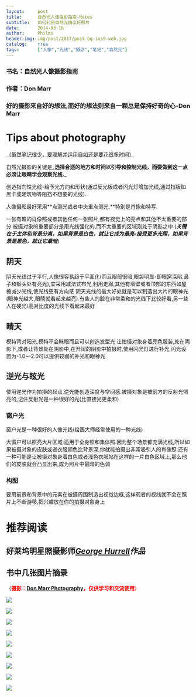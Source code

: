 ```yaml
---
layout: 	post
title: 		自然光人像摄影指南-Notes
subtitle:	如何利用自然光拍出好照片
date: 		2014-03-16
author: 	Philms
header-img: img/post/2017/post-bg-ios9-web.jpg
catalog: 	true
tags: 		["人像","光线","摄影","笔记","自然光"]
---
```


### 书名：自然光人像摄影指南

### 作者：Don Marr

### 好的摄影来自好的想法,而好的想法则来自一颗总是保持好奇的心-Don Marr

# Tips about photography

<span style="text-decoration: underline;">（虽然笔记很少，要理解并运用自如还是要花很多时间）</span>

自然光摄影的关键是_**选择合适的地方和时间以引导和控制光线，而要做到这一点必须让眼睛学会观察光线.**_

创造指向性光线-给予光方向和形状(通过反光板或者闪光灯增加光线,通过挡板如黑卡或建筑物等阻挡不想要的光线).

人像摄影最好采用**点测光或者中央重点测光,**特别是肖像和特写.

一张有趣的肖像照或者其他任何一张照片,都有视觉上的亮点和其他不太重要的部分.被摄对象的重要部分是用光线强化的,而不太重要的区域则处于阴影之中.(**_关键在于主体和背景分离，如果背景是白色，就让它成为最亮-接受更多光照，如果背景是黑色，就让它最暗_**)

## 阴天

阴天光线过于平行,人像很容易趋于平面化(而且眼部很暗,眼袋明显-即眼窝深陷,鼻子和额头处有亮光),宜采用减法式布光,利用走廊,其他有墙壁或者顶部的东西如屋檐减少光线,使光线更有方向感
阴天光线的最大好处就是可以制造出大片的眼神光(眼神光越大,眼睛就看起来越亮).有些人的脸在非常柔和的光线下比较好看,另一些人在硬光\高对比度的光线下看起来最好

## 晴天

模特背对阳光,模特不会眯眼而且可以创造发型光
让拍摄对象身着亮色服装,处在阴影下,或者让背景处在阴影中,在开阔的阴影中拍摄时,使用闪光灯进行补光,闪光设置为-1.0~-2.0可以提供较弱的补光和眼神光

## 逆光与眩光

使用逆光作为拍摄的起点,逆光能创造深度与空间感.被摄对象是被前方的反射光照亮的,记住反射光是一种很好的光(比直接光更柔和)

### 窗户光

窗户光是一种很好的人像光线(绘画大师经常使用的一种光线)

大窗户可以照亮大片区域,适用于全身照和集体照.因为整个场景都充满光线,所以如果被摄对象的皮肤或者衣服颜色比背景深,你就能拍摄出非常吸引人的肖像照.还有一种可能是让被摄对象身着白色或者浅色衣服站在这样的一片白色区域上,那么他们的皮肤就会凸显出来,成为照片中最暗的色调

### 构图

要用前景和背景中的元素在被摄周围制造出视觉边框,这样观者的视线就不会在照片上不断游移,把兴趣放在你的拍摄对象身上

# 推荐阅读

## 好莱坞明星照摄影师[_George Hurrell_](https://www.google.com/search?q=George+Hurrell+%E4%BD%9C%E5%93%81&newwindow=1&client=firefox-nightly&rls=org.mozilla:en-US:unofficial&channel=sb&gbv=2&tbm=isch&tbo=u&source=univ&sa=X&ei=-iglU4GMK6uhigfotoHwDQ&ved=0CCcQsAQ&biw=1144&bih=669)_作品_

## 书中几张图片摘录

（<span style="color: #ff0000;">**摄影：**</span><span style="color: #ff0000;">**[Don Marr Photography](http://www.donmarr.com/‎)，<span style="background-color: #ffffff;">仅供学习和交流使用</span>**）</span>

![](%E8%87%AA%E7%84%B6%E5%85%89%E4%BA%BA%E5%83%8F%E6%91%84%E5%BD%B1%E6%8C%87%E5%8D%97_01.jpg?psid=1)

[![](https://vmzg6g.dm2304.livefilestore.com/y2plAxjkp5OljwPBpKAw68sML_j52iyVyT5rT57fHZdbkq3ZUyBVZSQCnph7g7D5fKkilRfONq9_jRU85Gi-y_a8iPUZdJ2Hi9cRSyVPF5kU0A/%E8%87%AA%E7%84%B6%E5%85%89%E4%BA%BA%E5%83%8F%E6%91%84%E5%BD%B1%E6%8C%87%E5%8D%97_02.jpg?psid=1 " ")](%E8%87%AA%E7%84%B6%E5%85%89%E4%BA%BA%E5%83%8F%E6%91%84%E5%BD%B1%E6%8C%87%E5%8D%97_02.jpg?psid=1)

[![](https://vmzg6g.dm2304.livefilestore.com/y2pQF-TqgexUI8ketBQ6Rqb1rHTlMLCrAjpXT-noHfnsc4bqmbMWrsB8wpuGBWEojuAn3FP8lwdlZHBZREOjtXRBktLw4gx_0HhV6wd5d_cTf8/%E8%87%AA%E7%84%B6%E5%85%89%E4%BA%BA%E5%83%8F%E6%91%84%E5%BD%B1%E6%8C%87%E5%8D%97_03.jpg?psid=1 " ")](%E8%87%AA%E7%84%B6%E5%85%89%E4%BA%BA%E5%83%8F%E6%91%84%E5%BD%B1%E6%8C%87%E5%8D%97_03.jpg?psid=1)

[![](https://vmzg6g.dm2303.livefilestore.com/y2pXcM-dXWAIypQ4VyGdMpicqRHCGIPrd9AOa77n7PgmowvQFHXTEQm-hs4bGj5vlccKrir1wV0bSq4WaUSULIBE9NyTujouC4rE0IigY1sYtQ/%E8%87%AA%E7%84%B6%E5%85%89%E4%BA%BA%E5%83%8F%E6%91%84%E5%BD%B1%E6%8C%87%E5%8D%97_05.jpg?psid=1 " ")](%E8%87%AA%E7%84%B6%E5%85%89%E4%BA%BA%E5%83%8F%E6%91%84%E5%BD%B1%E6%8C%87%E5%8D%97_05.jpg?psid=1)

[![](https://vmzg6g.dm1.livefilestore.com/y2psyII-YDyXjSZDtGc-cROaWpHNar9avhGTxvtpprXFBttV0BEKO7bOzbbuF6keUz3oevuiR1t3nMt5Z-CCYoE_YFoJtWvapvK5QuRRwZD7G0/%E8%87%AA%E7%84%B6%E5%85%89%E4%BA%BA%E5%83%8F%E6%91%84%E5%BD%B1%E6%8C%87%E5%8D%97_07.jpg?psid=1 " ")](%E8%87%AA%E7%84%B6%E5%85%89%E4%BA%BA%E5%83%8F%E6%91%84%E5%BD%B1%E6%8C%87%E5%8D%97_07.jpg?psid=1)

[![](https://vmzg6g.dm2301.livefilestore.com/y2plLuOiTdjCKy3QX6hyoUEHIRvbAyF-5KtGRRQzA9dt5cUizoUuNrB1jWJUIzuPcL_jThD-RaJAZ3jNHziqJzi4uNtFSWD-Y8QFWaF2miNhPU/%E8%87%AA%E7%84%B6%E5%85%89%E4%BA%BA%E5%83%8F%E6%91%84%E5%BD%B1%E6%8C%87%E5%8D%97_10.jpg?psid=1 " ")](%E8%87%AA%E7%84%B6%E5%85%89%E4%BA%BA%E5%83%8F%E6%91%84%E5%BD%B1%E6%8C%87%E5%8D%97_10.jpg?psid=1)

[![](https://vmzg6g.dm1.livefilestore.com/y2psY4etelDh63aLlGKAll7d3ayQH4YIE43jJyc-LxT4qn_dvFbqi1sup_5W3OM-3rhC4tFZjBJB_hfjEbvw4KMmXzGi_N31Jazj6H5HbZWGLU/%E8%87%AA%E7%84%B6%E5%85%89%E4%BA%BA%E5%83%8F%E6%91%84%E5%BD%B1%E6%8C%87%E5%8D%97_09.jpg?psid=1)](%E8%87%AA%E7%84%B6%E5%85%89%E4%BA%BA%E5%83%8F%E6%91%84%E5%BD%B1%E6%8C%87%E5%8D%97_09.jpg?psid=1)

[![](https://vmzg6g.dm2303.livefilestore.com/y2pukH_PY_dDOpI__6W2EFCXDkIHEcRJrOe_nKYAZiMJgnVOnQvk2iOIe9ig5KfS22DVJ_LLHHuAaUPwVRpgbfMXz_hNIfAsCOj9NxjBXEXfdI/%E8%87%AA%E7%84%B6%E5%85%89%E4%BA%BA%E5%83%8F%E6%91%84%E5%BD%B1%E6%8C%87%E5%8D%97_06.jpg?psid=1 " ")](%E8%87%AA%E7%84%B6%E5%85%89%E4%BA%BA%E5%83%8F%E6%91%84%E5%BD%B1%E6%8C%87%E5%8D%97_06.jpg?psid=1)

[![](https://vmzg6g.dm2303.livefilestore.com/y2pyxecgl-YY6Gep2u0Z_oQCuB6cZQZVaL-N9FT8_lAkFo_yCvtAzY_GzC3oMm2tlZ_-f9ufU2503USIF2nx_Tst3o3fDGS3eOqoiKEgxdPfZ8/%E8%87%AA%E7%84%B6%E5%85%89%E4%BA%BA%E5%83%8F%E6%91%84%E5%BD%B1%E6%8C%87%E5%8D%97_08.jpg?psid=1 " ")](%E8%87%AA%E7%84%B6%E5%85%89%E4%BA%BA%E5%83%8F%E6%91%84%E5%BD%B1%E6%8C%87%E5%8D%97_08.jpg?psid=1)